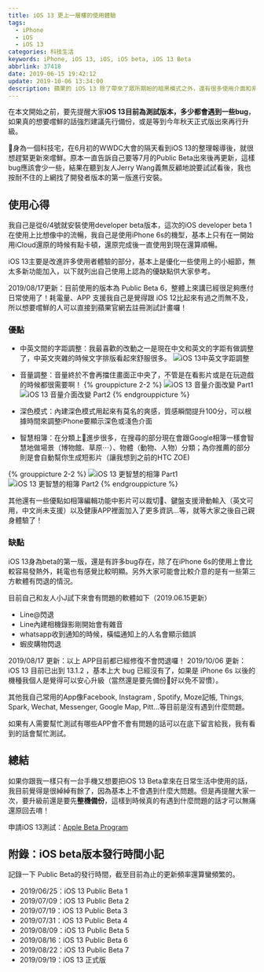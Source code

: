 ```yaml
---
title: iOS 13 更上一層樓的使用體驗
tags:
  - iPhone
  - iOS
  - iOS 13
categories: 科技生活
keywords: iPhone, iOS 13, iOS, iOS beta, iOS 13 Beta
abbrlink: 37418
date: 2019-06-15 19:42:12
update: 2019-10-06 13:34:00
description: 蘋果的 iOS 13 除了帶來了眾所期盼的暗黑模式之外，還有很多使用介面和系統上的改善，跟 iOS 12 比起來在使用體驗上更加完整了，本文將介紹個人比較喜歡的 iOS 13 新功能。 
---
```


在本文開始之前，要先提醒大家**iOS 13目前為測試版本，多少都會遇到一些bug**，如果真的想要嚐鮮的話強烈建議先行備份，或是等到今年秋天正式版出來再行升級。

身為一個科技宅，在6月初的WWDC大會的隔天看到iOS 13的整理報導後，就很想趕緊更新來嚐鮮。原本一直告訴自己要等7月的Public Beta出來後再更新，這樣bug應該會少一些，結果在聽到友人Jerry Wang義無反顧地說要試試看後，我也按耐不住的上網找了開發者版本的第一版進行安裝。

<!--more-->

## 使用心得
我自己是從6/4號就安裝使用developer beta版本，這次的iOS developer beta 1在使用上比想像中的流暢，我自己是使用iPhone 6s的機型，基本上只有在一開始用iCloud還原的時候有點卡頓，還原完成後一直使用到現在還算順暢。

iOS 13主要是改進許多使用者體驗的部分，基本上是優化一些使用上的小細節，無太多新功能加入，以下就列出自己使用上認為的優缺點供大家參考。

2019/08/17更新：目前使用的版本為 Public Beta 6，整體上來講已經很足夠應付日常使用了！耗電量、APP 支援我自己是覺得跟 iOS 12比起來有過之而無不及，所以想要嚐鮮的人可以直接到蘋果官網去註冊測試計畫囉！

### 優點
* 中英文間的字距調整：我最喜歡的改動之一是現在中文和英文的字距有做調整了，中英文夾雜的時候文字排版看起來舒服很多。
![iOS 13中英文字距調整](https://res.cloudinary.com/larrynote/image/upload/v1567305908/larrynotepost/images25_d7vmzs.jpg)

* 音量調整：音量終於不會再擋住畫面正中央了，不管是在看影片或是在玩遊戲的時候都很需要啊！
{% grouppicture 2-2 %}
![iOS 13 音量介面改變 Part1](https://res.cloudinary.com/larrynote/image/upload/v1567305907/larrynotepost/images26_kgevyc.jpg)
![iOS 13 音量介面改變 Part2](https://res.cloudinary.com/larrynote/image/upload/v1567305907/larrynotepost/images27_yg6821.jpg)
{% endgrouppicture %}

* 深色模式：內建深色模式用起來有莫名的爽感，質感瞬間提升100分，可以根據時間來調整iPhone要顯示深色或淺色介面

* 智慧相簿：在分類上進步很多，在搜尋的部分現在會跟Google相簿一樣會智慧地做場景（博物館、草原⋯）、物體（動物、人物）分類；為你推薦的部分則是會自動幫你生成短影片（讓我想到之前的HTC ZOE)

{% grouppicture 2-2 %}
![iOS 13 更智慧的相簿 Part1](https://res.cloudinary.com/larrynote/image/upload/v1567305907/larrynotepost/images28_pmz0jp.jpg)
![iOS 13 更智慧的相簿 Part2](https://res.cloudinary.com/larrynote/image/upload/v1567305907/larrynotepost/images29_yfuxkv.jpg)
{% endgrouppicture %}

其他還有一些優點如相簿編輯功能中影片可以裁切、鍵盤支援滑動輸入（英文可用，中文尚未支援）以及健康APP裡面加入了更多資訊...等，就等大家之後自己親身體驗了！

### 缺點
iOS 13身為beta的第一版，還是有許多bug存在，除了在iPhone 6s的使用上會比較容易發熱外，耗電也有感覺比較明顯。另外大家可能會比較介意的是有一些第三方軟體有閃退的情況。

目前自己和友人小J試下來會有問題的軟體如下（2019.06.15更新）
- Line@閃退
- Line內建相機錄影剛開始會有雜音
- whatsapp收到通知的時候，橫幅通知上的人名會顯示錯誤
- 蝦皮購物閃退

2019/08/17 更新：以上 APP目前都已經修復不會閃退囉！
2019/10/06 更新：iOS 13 目前已出到 13.1.2 ，基本上大 bug 已經沒有了，如果是 iPhone 6s 以後的機種我個人是覺得可以安心升級（當然還是要先備份好以免不習慣）。

其他我自己常用的App像Facebook, Instagram , Spotify, Moze記帳, Things, Spark, Wechat, Messenger, Google Map, Pitt...等目前是沒有遇到什麼問題。

如果有人需要幫忙測試有哪些APP會不會有問題的話可以在底下留言給我，我有看到的話會幫忙測試。

## 總結
如果你跟我一樣只有一台手機又想要把iOS 13 Beta拿來在日常生活中使用的話，我目前覺得是很綽綽有餘了，因為基本上不會遇到什麼大問題。但是再提醒大家一次，要升級前還是要先**整機備份**，這樣到時候真的有遇到什麼問題的話才可以無痛還原回去唷！

申請iOS 13測試：[Apple Beta Program](https://beta.apple.com/sp/zh-TW/betaprogram/)

## 附錄：iOS beta版本發行時間小記
記錄一下 Public Beta的發行時間，截至目前為止的更新頻率還算蠻頻繁的。
* 2019/06/25：iOS 13 Public Beta 1
* 2019/07/09：iOS 13 Public Beta 2
* 2019/07/19：iOS 13 Public Beta 3
* 2019/07/31：iOS 13 Public Beta 4
* 2019/08/09：iOS 13 Public Beta 5
* 2019/08/16：iOS 13 Public Beta 6
* 2019/08/22：iOS 13 Public Beta 7
* 2019/09/19：iOS 13 正式版